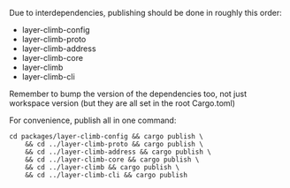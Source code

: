 Due to interdependencies, publishing should be done in roughly this order:

* layer-climb-config
* layer-climb-proto
* layer-climb-address
* layer-climb-core
* layer-climb
* layer-climb-cli

Remember to bump the version of the dependencies too, not just workspace version (but they are all set in the root Cargo.toml) 

For convenience, publish all in one command:

```shell
cd packages/layer-climb-config && cargo publish \
    && cd ../layer-climb-proto && cargo publish \
    && cd ../layer-climb-address && cargo publish \
    && cd ../layer-climb-core && cargo publish \
    && cd ../layer-climb && cargo publish \
    && cd ../layer-climb-cli && cargo publish
```